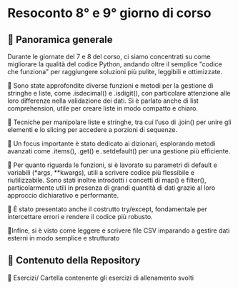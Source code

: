 # Resoconto 8° e 9° giorno di corso

## 📌 Panoramica generale
Durante le giornate del 7 e 8 del corso, ci siamo concentrati su come migliorare la qualità del codice Python, andando oltre il semplice "codice che funziona" per raggiungere soluzioni più pulite, leggibili e ottimizzate.

 🔺  Sono state approfondite diverse funzioni e metodi per la gestione di stringhe e liste, come .isdecimal() e .isdigit(), con particolare attenzione alle loro differenze nella validazione dei dati. Si è parlato anche di list comprehension, utile per creare liste in modo compatto e chiaro.
 
 🔺  Tecniche per manipolare liste e stringhe, tra cui l’uso di .join() per unire gli elementi e lo slicing per accedere a porzioni di sequenze.
 
 🔺  Un focus importante è stato dedicato ai dizionari, esplorando metodi avanzati come .items(), .get() e .setdefault() per una gestione più efficiente.

 🔺 Per quanto riguarda le funzioni, si è lavorato su parametri di default e variabili (*args, **kwargs), utili a scrivere codice più flessibile e riutilizzabile. Sono stati inoltre introdotti i concetti di map() e filter(), particolarmente utili in presenza di grandi quantità di dati grazie al loro approccio dichiarativo e performante.
 
 🔺 È stato presentato anche il costrutto try/except, fondamentale per intercettare errori e rendere il codice più robusto.

 🔺Infine, si è visto come leggere e scrivere file CSV imparando a gestire dati esterni in modo semplice e strutturato
 
## 📂 Contenuto della Repository
🔸 Esercizi/
Cartella contenente gli esercizi di allenamento svolti 

